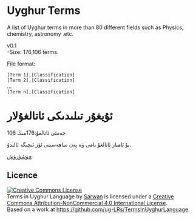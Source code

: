 Uyghur Terms
=====================

A list of Uyghur terms in more than 80 different fields such as Physics, chemistry, astronomy .etc.

v0.1   
-Size: 176,106 terms.

File format:

`[Term 1],[Classification]`  
`[Term 2],[Classification]`  
...  
`[Term n],[Classification]`


ئۇيغۇر تىلىدىكى ئاتالغۇلار
=========================

جەمئى ئاتالغۇ:176مىڭ 106

بۇ ئامبار ئاتالغۇ نامى ۋە پەن ساھەسىنى ئۆز ئىچىگە ئالىدۇ.

[چۈشۈرۈش](https://github.com/Uyghur-LRs/Uyghur-Terms/blob/master/Uyghur-Terms-v0.1.zip?raw=true)

Licence
-------
<a rel="license" href="http://creativecommons.org/licenses/by-nc/4.0/"><img alt="Creative Commons License" style="border-width:0" src="http://i.creativecommons.org/l/by-nc/4.0/88x31.png" /></a><br /><span xmlns:dct="http://purl.org/dc/terms/" href="http://purl.org/dc/dcmitype/Text" property="dct:title" rel="dct:type">Terms in Uyghur Language</span> by <a xmlns:cc="http://creativecommons.org/ns#" href="http://lab.uyghurdev.net/" property="cc:attributionName" rel="cc:attributionURL">Sarwan</a> is licensed under a <a rel="license" href="http://creativecommons.org/licenses/by-nc/4.0/">Creative Commons Attribution-NonCommercial 4.0 International License</a>.<br />Based on a work at <a xmlns:dct="http://purl.org/dc/terms/" href="https://github.com/ug-LRs/TermsInUyghurLanguage" rel="dct:source">https://github.com/ug-LRs/TermsInUyghurLanguage</a>.
